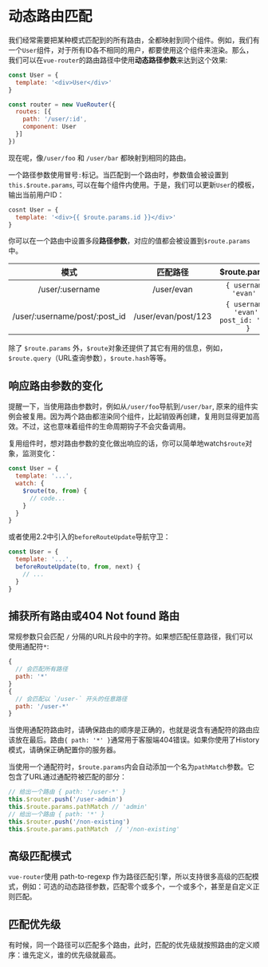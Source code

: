 # 动态路由匹配

我们经常需要把某种模式匹配到的所有路由，全都映射到同个组件。例如，我们有一个`User`组件，对于所有ID各不相同的用户，都要使用这个组件来渲染。那么，我们可以在`vue-router`的路由路径中使用**动态路径参数**来达到这个效果: 

```js
const User = {
  template: '<div>User</div>'
}

const router = new VueRouter({
  routes: [{
    path: '/user/:id',
    component: User
  }]
})
```

现在呢，像`/user/foo` 和 `/user/bar` 都映射到相同的路由。

一个路径参数使用冒号`:`标记。当匹配到一个路由时，参数值会被设置到 `this.$route.params`, 可以在每个组件内使用。于是，我们可以更新`User`的模板，输出当前用户ID：

```js
cosnt User = {
  template: '<div>{{ $route.params.id }}</div>'
}
```

你可以在一个路由中设置多段**路径参数**，对应的值都会被设置到`$route.params`中。

|模式|匹配路径|$route.params|
|:-:|:-:|:-:|
|/user/:username|/user/evan|`{ username: 'evan' }`|
|/user/:username/post/:post_id|/user/evan/post/123|`{ username: 'evan', post_id: '123' }`|

除了 `$route.params` 外，`$route`对象还提供了其它有用的信息，例如，`$route.query`（URL查询参数），`$route.hash`等等。

## 响应路由参数的变化

提醒一下，当使用路由参数时，例如从`/user/foo`导航到`/user/bar`, 原来的组件实例会被复用。因为两个路由都渲染同个组件，比起销毁再创建，复用则显得更加高效。不过，这也意味着组件的生命周期钩子不会灾备调用。

复用组件时，想对路由参数的变化做出响应的话，你可以简单地watch`$route`对象，监测变化：

```js
const User = {
  template: '...',
  watch: {
    $route(to, from) {
      // code...
    }
  }
}
```

或者使用2.2中引入的`beforeRouteUpdate`导航守卫：

```js
const User = {
  template: '...',
  beforeRouteUpdate(to, from, next) {
    // ...
  }
}
```

## 捕获所有路由或404 Not found 路由

常规参数只会匹配 `/` 分隔的URL片段中的字符。如果想匹配任意路径，我们可以使用通配符`*`:

```js
{
  // 会匹配所有路径
  path: '*'
}
{
  // 会匹配以 `/user-` 开头的任意路径
  path: '/user-*'
}
```

当使用通配符路由时，请确保路由的顺序是正确的，也就是说含有通配符的路由应该放在最后。路由`{ path: '*' }`通常用于客服端404错误。如果你使用了History模式，请确保正确配置你的服务器。

当使用一个通配符时，`$route.params`内会自动添加一个名为`pathMatch`参数。它包含了URL通过通配符被匹配的部分：

```js
// 给出一个路由 { path: '/user-*' }
this.$router.push('/user-admin')
this.$route.params.pathMatch // 'admin'
// 给出一个路由 { path: '*' }
this.$router.push('/non-existing')
this.$route.params.pathMatch  // '/non-existing'
```

## 高级匹配模式

`vue-router`使用 path-to-regexp 作为路径匹配引擎，所以支持很多高级的匹配模式，例如：可选的动态路径参数，匹配零个或多个，一个或多个，甚至是自定义正则匹配。

## 匹配优先级

有时候，同一个路径可以匹配多个路由，此时，匹配的优先级就按照路由的定义顺序：谁先定义，谁的优先级就最高。